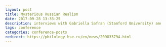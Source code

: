 ```yaml
---
layout: post
title: Mysterious Russian Realism 
date: 2017-09-28 13:33:25
description: interviews with Gabriella Safran (Stanford University) and Ilya Kliger (New York Univerisity), participants of the International Conference Effects of Verisimilitude: Modes of Russian Realism
tags: conference
categories: conference-posts
redirect: https://philology.hse.ru/en/news/209833794.html
---
```

